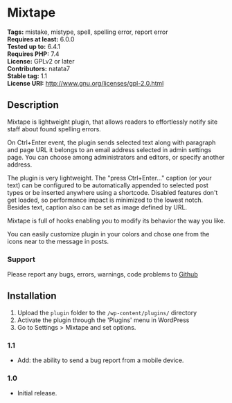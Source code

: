 # Mixtape #

**Tags:** mistake, mistype, spell, spelling error, report error  
**Requires at least:** 6.0.0  
**Tested up to:** 6.4.1  
**Requires PHP:** 7.4  
**License:** GPLv2 or later  
**Contributors:** natata7  
**Stable tag:** 1.1  
**License URI:** <http://www.gnu.org/licenses/gpl-2.0.html>

## Description ##

Mixtape is lightweight plugin, that allows readers to effortlessly notify site staff about found spelling errors.

On Ctrl+Enter event, the plugin sends selected text along with paragraph and page URL it belongs to an email address selected in admin settings page. You can choose among administrators and editors, or specify another address.

The plugin is very lightweight. The "press Ctrl+Enter..." caption (or your text) can be configured to be automatically appended to selected post types or be inserted anywhere using a shortcode. Disabled features don't get loaded, so performance impact is minimized to the lowest notch.
Besides text, caption also can be set as image defined by URL.

Mixtape is full of hooks enabling you to modify its behavior the way you like.

You can easily customize plugin in your colors and chose one from the icons near to the message in posts.

### Support ###

Please report any bugs, errors, warnings, code problems to [Github](https://github.com/natata7/mixtape/issues)

## Installation ##

1. Upload the `plugin` folder to the `/wp-content/plugins/` directory
1. Activate the plugin through the 'Plugins' menu in WordPress
1. Go to Settings > Mixtape and set options.

### 1.1 ###

* Add: the ability to send a bug report from a mobile device.

### 1.0 ###

* Initial release.
